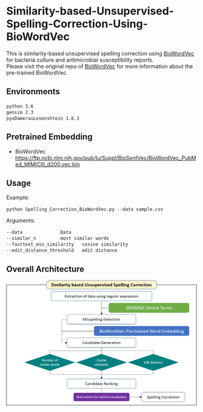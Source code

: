 # Similarity-based-Unsupervised-Spelling-Correction-Using-BioWordVec

This is similarity-based unsupervised spelling correction using [BioWordVec] for bacteria culture and antimicrobial susceptibility reports.  
Please visit the original repo of [BioWordVec] for more information about the pre-trained BioWordVec.  

## Environments
	python 3.6
  	gensim 2.3
	pyxDamerauLevenshtein 1.6.1
	
## Pretrained Embedding
* BioWordVec
https://ftp.ncbi.nlm.nih.gov/pub/lu/Suppl/BioSentVec/BioWordVec_PubMed_MIMICIII_d200.vec.bin

## Usage

Example:  

	python Spelling_Correction_BioWordVec.py --data sample.csv

Arguments:  

	--data				Data  
	--similar_n			most similar words 
	--fasttext_min_similarity	cosine similarity 
	--edit_distance_threshold	edit distance  


## Overall Architecture
![screensh](./img/architecture.png)

[BioWordVec]: https://github.com/ncbi-nlp/BioWordVec
